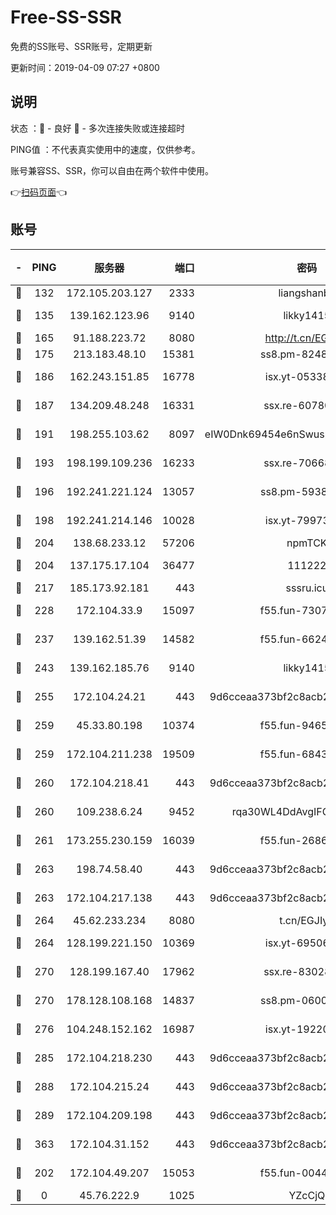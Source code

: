 # Free-SS-SSR

免费的SS账号、SSR账号，定期更新

更新时间：2019-04-09 07:27 +0800

## 说明

状态     ：🙂 - 良好 🙁 - 多次连接失败或连接超时

PING值   ：不代表真实使用中的速度，仅供参考。

账号兼容SS、SSR，你可以自由在两个软件中使用。

👉[扫码页面](https://liesauer.github.io/Free-SS-SSR/)👈

## 账号

|-|PING|服务器|端口|密码|加密方式|区域|
|:----:|:----:|:-----:|-----:|:----:|:----:|:----:|
|🙂|132|172.105.203.127|2333|liangshanbo|chacha20|JP|
|🙂|135|139.162.123.96|9140|likky1415|aes-256-cfb|JP|
|🙂|165|91.188.223.72|8080|http://t.cn/EGJIyrl|rc4-md5|RU|
|🙂|175|213.183.48.10|15381|ss8.pm-82487575|rc4-md5|RU|
|🙂|186|162.243.151.85|16778|isx.yt-05338724|aes-256-cfb|US|
|🙂|187|134.209.48.248|16331|ssx.re-60780251|aes-256-cfb|US|
|🙂|191|198.255.103.62|8097|eIW0Dnk69454e6nSwuspv9DmS201tQ0D|aes-256-cfb|US|
|🙂|193|198.199.109.236|16233|ssx.re-70668248|aes-256-cfb|US|
|🙂|196|192.241.221.124|13057|ss8.pm-59380091|aes-256-cfb|US|
|🙂|198|192.241.214.146|10028|isx.yt-79973395|aes-256-cfb|US|
|🙂|204|138.68.233.12|57206|npmTCK|rc4-md5|US|
|🙂|204|137.175.17.104|36477|111222|aes-256-cfb|CN|
|🙂|217|185.173.92.181|443|sssru.icu|rc4-md5|RU|
|🙂|228|172.104.33.9|15097|f55.fun-73077519|aes-256-cfb|SG|
|🙂|237|139.162.51.39|14582|f55.fun-66240156|aes-256-cfb|SG|
|🙂|243|139.162.185.76|9140|likky1415|aes-256-cfb|DE|
|🙂|255|172.104.24.21|443|9d6cceaa373bf2c8acb22e60b6a58be6|aes-256-cfb|US|
|🙂|259|45.33.80.198|10374|f55.fun-94658580|aes-256-cfb|US|
|🙂|259|172.104.211.238|19509|f55.fun-68433460|aes-256-cfb|US|
|🙂|260|172.104.218.41|443|9d6cceaa373bf2c8acb22e60b6a58be6|aes-256-cfb|US|
|🙂|260|109.238.6.24|9452|rqa30WL4DdAvgIFG6Fs3znzTa|aes-256-cfb|FR|
|🙂|261|173.255.230.159|16039|f55.fun-26864065|aes-256-cfb|US|
|🙂|263|198.74.58.40|443|9d6cceaa373bf2c8acb22e60b6a58be6|aes-256-cfb|US|
|🙂|263|172.104.217.138|443|9d6cceaa373bf2c8acb22e60b6a58be6|aes-256-cfb|US|
|🙂|264|45.62.233.234|8080|t.cn/EGJIyrl|rc4-md5|CA|
|🙂|264|128.199.221.150|10369|isx.yt-69506615|aes-256-cfb|SG|
|🙂|270|128.199.167.40|17962|ssx.re-83028997|aes-256-cfb|SG|
|🙂|270|178.128.108.168|14837|ss8.pm-06000886|aes-256-cfb|SG|
|🙂|276|104.248.152.162|16987|isx.yt-19220154|aes-256-cfb|SG|
|🙂|285|172.104.218.230|443|9d6cceaa373bf2c8acb22e60b6a58be6|aes-256-cfb|US|
|🙂|288|172.104.215.24|443|9d6cceaa373bf2c8acb22e60b6a58be6|aes-256-cfb|US|
|🙂|289|172.104.209.198|443|9d6cceaa373bf2c8acb22e60b6a58be6|aes-256-cfb|US|
|🙂|363|172.104.31.152|443|9d6cceaa373bf2c8acb22e60b6a58be6|aes-256-cfb|US|
|🙂|202|172.104.49.207|15053|f55.fun-00442983|aes-256-cfb|SG|
|🙁|0|45.76.222.9|1025|YZcCjQ|rc4-md5|JP|
